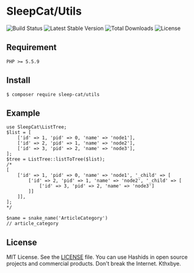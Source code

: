 SleepCat/Utils
===========
![Build Status](https://travis-ci.org/sleep-cat/utils.svg?branch=master)
![Latest Stable Version](https://poser.pugx.org/sleep-cat/utils/v/stable)
![Total Downloads](https://poser.pugx.org/sleep-cat/utils/downloads)
![License](https://poser.pugx.org/sleep-cat/utils/license)

## Requirement
```
PHP >= 5.5.9
```

## Install
```
$ composer require sleep-cat/utils
```

## Example
```
use SleepCat\ListTree;
$list = [
    ['id' => 1, 'pid' => 0, 'name' => 'node1'],
    ['id' => 2, 'pid' => 1, 'name' => 'node2'],
    ['id' => 3, 'pid' => 2, 'name' => 'node3'],
];
$tree = ListTree::listToTree($list);
/*
[
    ['id' => 1, 'pid' => 0, 'name' => 'node1', '_child' => [
        ['id' => 2, 'pid' => 1, 'name' => 'node2', '_child' => [
            ['id' => 3, 'pid' => 2, 'name' => 'node3']
        ]]
    ]],
];
*/

$name = snake_name('ArticleCategory')
// article_category
```

## License
MIT License. See the [LICENSE](LICENSE.txt) file. You can use Hashids in open source projects and commercial products. Don't break the Internet. Kthxbye.